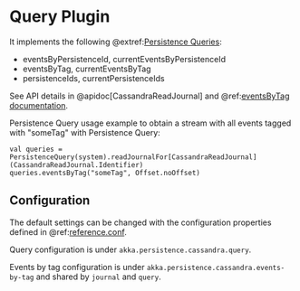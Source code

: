 # Query Plugin

It implements the following @extref:[Persistence Queries](akka:persistence-query.html):

* eventsByPersistenceId, currentEventsByPersistenceId
* eventsByTag, currentEventsByTag
* persistenceIds, currentPersistenceIds 

See API details in @apidoc[CassandraReadJournal] and @ref:[eventsByTag documentation](events-by-tag.md). 

Persistence Query usage example to obtain a stream with all events tagged with "someTag" with Persistence Query:

    val queries = PersistenceQuery(system).readJournalFor[CassandraReadJournal](CassandraReadJournal.Identifier)
    queries.eventsByTag("someTag", Offset.noOffset)
    
## Configuration

The default settings can be changed with the configuration properties defined in
@ref:[reference.conf](configuration.md#default-configuration).

Query configuration is under `akka.persistence.cassandra.query`.

Events by tag configuration is under `akka.persistence.cassandra.events-by-tag` and shared
by `journal` and `query`.
